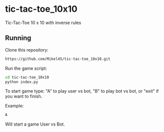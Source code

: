 # tic-tac-toe_10x10
Tic-Tac-Toe 10 x 10 with inverse rules

## Running
Clone this repository:

```bash
https://github.com/Mikel45/tic-tac-toe_10x10.git
```

Run the game script:
```bash
cd tic-tac-toe_10x10
python index.py
```

To start game type: "A" to play user vs bot, "B" to play bot vs bot, or "exit" if you want to finish.

Example:
```bash
A
```
Will start a game User vs Bot.



